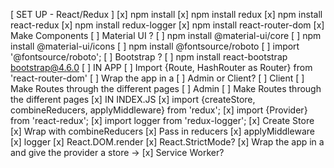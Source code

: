 [ SET UP - React/Redux ]
    [x] npm install
    [x] npm install redux 
    [x] npm install react-redux
    [x] npm install redux-logger
    [x] npm install react-router-dom
    [x] Make Components
    [  ] Material UI ?
        [  ] npm install @material-ui/core
        [  ] npm install @material-ui/icons
        [   ] npm install @fontsource/roboto
            [  ] import '@fontsource/roboto';
    [  ] Bootstrap ?
        [  ] npm install react-bootstrap bootstrap@4.6.0
    [ ] IN APP
        [  ] Import {Route, HashRouter as Router} from 'react-router-dom'
        [  ] Wrap the app in a <Router>
        [ ] Admin or Client?
            [ ] Client
                [ ] Make Routes through the different pages
            [ ] Admin
                [ ] Make Routes through the different pages
    [x] IN INDEX.JS 
        [x] import {createStore, combineReducers, applyMiddleware} from 'redux';
        [x] import {Provider} from 'react-redux';
        [x] import logger from 'redux-logger';
        [x] Create Store
            [x] Wrap with combineReducers
                [x] Pass in reducers
            [x] applyMiddleware
                [x] logger
        [x] React.DOM.render
            [x] React.StrictMode?
            [x] Wrap the app in a <Provider> and give the provider a store -> <Provider store={store}>
            [x] Service Worker?